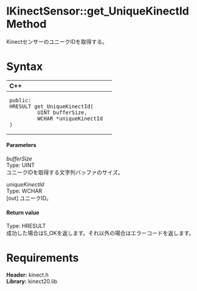 IKinectSensor::get\_UniqueKinectId Method  
=========================================  

KinectセンサーのユニークIDを取得する。 <span id="syntaxSection"></span>

Syntax  
======  

<table>
<colgroup>
<col width="100%" />
</colgroup>
<thead>
<tr class="header">
<th align="left">C++</th>
</tr>
</thead>
<tbody>
<tr class="odd">
<td align="left"><pre><code>public:  
HRESULT get_UniqueKinectId(  
         UINT bufferSize,  
         WCHAR *uniqueKinectId  
)</code></pre></td>
</tr>
</tbody>
</table>

<span id="ID4EG"></span>
#### Parameters  

*bufferSize*    
Type: UINT  
ユニークIDを取得する文字列バッファのサイズ。  

*uniqueKinectId*    
Type: WCHAR  
[out] ユニークID。  

<span id="ID4EP"></span>
#### Return value  

Type: HRESULT  
成功した場合はS\_OKを返します。それ以外の場合はエラーコードを返します。  

<span id="requirements"></span>

Requirements  
============  

**Header:** kinect.h  
**Library:** kinect20.lib  



<!--Please do not edit the data in the comment block below.-->
<!--
TOCTitle : get_UniqueKinectId Method
RLTitle : IKinectSensor::get_UniqueKinectId Method
KeywordK : get_UniqueKinectId method
KeywordK : IKinectSensor::get_UniqueKinectId method
KeywordF : IKinectSensor::get_UniqueKinectId
KeywordF : get_UniqueKinectId
KeywordF : Microsoft.Kinect.kinect.IKinectSensor.get_UniqueKinectId(UINT,WCHAR@)
KeywordA : M:Microsoft.Kinect.kinect.IKinectSensor.get_UniqueKinectId(UINT,WCHAR@)
AssetID : M:Microsoft.Kinect.kinect.IKinectSensor.get_UniqueKinectId(UINT,WCHAR@)
Locale : en-us
CommunityContent : 1
APIType : Managed
APILocation : 
APIName : Microsoft.Kinect.kinect.IKinectSensor::get_UniqueKinectId
TargetOS : Windows
TopicType : kbSyntax
DevLang : C++
DocSet : K4Wv2
ProjType : K4Wv2Proj
Technology : Kinect for Windows
Product : Kinect for Windows SDK v2
productversion : 20
-->
